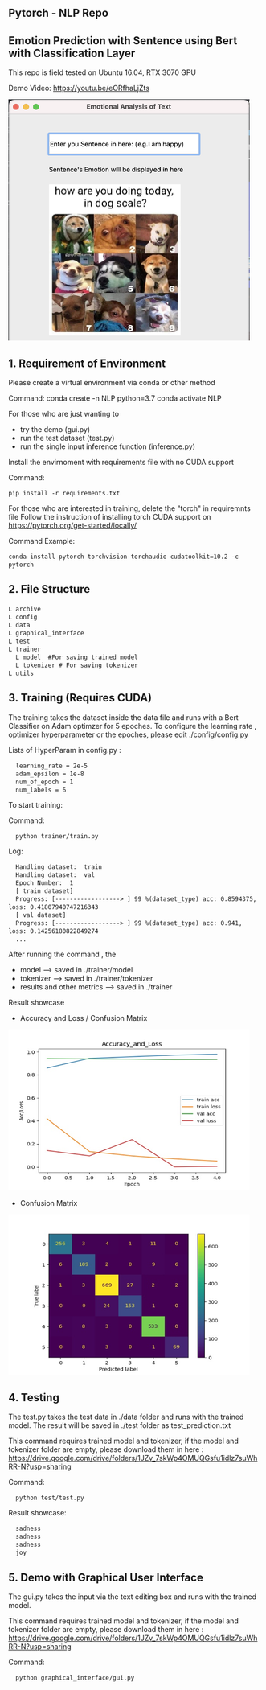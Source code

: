 ## Pytorch - NLP Repo
## Emotion Prediction with Sentence using Bert with Classification Layer
This repo is field tested on Ubuntu 16.04, RTX 3070 GPU

Demo Video:
https://youtu.be/eORfhaLjZts
    
 <img src="./archive/screenshot.jpg" width="480" height="480" /> 

## 1. Requirement of Environment 
Please create a virtual environment via conda or other method

Command:
    conda create -n NLP python=3.7
    conda activate NLP
    
For those who are just wanting to 
- try the demo (gui.py)
- run the test dataset (test.py)
- run the single input inference function (inference.py)

Install the envirnoment with requirements file with no CUDA support

Command:

    pip install -r requirements.txt
    
For those who are interested in training, delete the "torch" in requiremnts file
Follow the instruction of installing torch CUDA support on  https://pytorch.org/get-started/locally/

Command Example: 

    conda install pytorch torchvision torchaudio cudatoolkit=10.2 -c pytorch

## 2. File Structure
    L archive
    L config
    L data
    L graphical_interface
    L test
    L trainer
      L model  #For saving trained model
      L tokenizer # For saving tokenizer
    L utils 
    
## 3. Training (Requires CUDA)

The training takes the dataset inside the data file and runs with a Bert Classifier on Adam optimzer for 5 epoches. 
To configure the learning rate ,  optimizer hyperparameter or the epoches, please edit ./config/config.py 

Lists of HyperParam in config.py :

      learning_rate = 2e-5
      adam_epsilon = 1e-8
      num_of_epoch = 1
      num_labels = 6

To start training: 

Command: 

      python trainer/train.py
    
Log: 

      Handling dataset:  train
      Handling dataset:  val
      Epoch Number:  1
      [ train dataset]
      Progress: [------------------> ] 99 %(dataset_type) acc: 0.8594375, loss: 0.41807940747216343
      [ val dataset]
      Progress: [------------------> ] 99 %(dataset_type) acc: 0.941, loss: 0.14256180822849274
      ...
 
After running the command , the 
- model --> saved in ./trainer/model
- tokenizer --> saved in ./trainer/tokenizer
- results and other metrics --> saved in ./trainer

Result showcase

- Accuracy and Loss / Confusion Matrix 
<img src="./trainer/Accuracy_and_Loss.jpg" width="480" height="320" /> 

- Confusion Matrix 
<img src="./trainer/val_ConfusionMatrix.jpg" width="480" height="320" />

## 4. Testing
The test.py takes the test data in ./data folder and runs with the trained model.
The result will be saved in ./test folder as test_prediction.txt

This command requires trained model and tokenizer, if the model and tokenizer folder are empty, please download them in here : https://drive.google.com/drive/folders/1JZv_7skWp4OMUQGsfu1idlz7suWhRR-N?usp=sharing

Command:

      python test/test.py

Result showcase:

      sadness
      sadness
      sadness
      joy

## 5. Demo with Graphical User Interface
The gui.py takes the input via the text editing box and runs with the trained model.

This command requires trained model and tokenizer, if the model and tokenizer folder are empty, please download them in here : https://drive.google.com/drive/folders/1JZv_7skWp4OMUQGsfu1idlz7suWhRR-N?usp=sharing

Command: 

      python graphical_interface/gui.py
      
  

